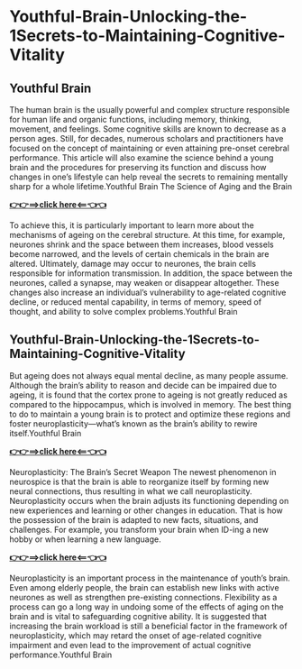   # Youthful-Brain-Unlocking-the-1Secrets-to-Maintaining-Cognitive-Vitality

## Youthful Brain
The human brain is the usually powerful and complex structure responsible for human life and organic functions, including memory, thinking, movement, and feelings. Some cognitive skills are known to decrease as a person ages. Still, for decades, numerous scholars and practitioners have focused on the concept of maintaining or even attaining pre-onset cerebral performance. This article will also examine the science behind a young brain and the procedures for preserving its function and discuss how changes in one’s lifestyle can help reveal the secrets to remaining mentally sharp for a whole lifetime.Youthful Brain
The Science of Aging and the Brain

**[👉👉==>click here<==👈👈](https://tcrmart.com/youthful-brain-unlocking-the-1secrets-to-maintaining-cognitive-vitality/)**

To achieve this, it is particularly important to learn more about the mechanisms of ageing on the cerebral structure. At this time, for example, neurones shrink and the space between them increases, blood vessels become narrowed, and the levels of certain chemicals in the brain are altered. Ultimately, damage may occur to neurones, the brain cells responsible for information transmission. In addition, the space between the neurones, called a synapse, may weaken or disappear altogether. These changes also increase an individual’s vulnerability to age-related cognitive decline, or reduced mental capability, in terms of memory, speed of thought, and ability to solve complex problems.Youthful Brain
## Youthful-Brain-Unlocking-the-1Secrets-to-Maintaining-Cognitive-Vitality

But ageing does not always equal mental decline, as many people assume. Although the brain’s ability to reason and decide can be impaired due to ageing, it is found that the cortex prone to ageing is not greatly reduced as compared to the hippocampus, which is involved in memory. The best thing to do to maintain a young brain is to protect and optimize these regions and foster neuroplasticity—what’s known as the brain’s ability to rewire itself.Youthful Brain

**[👉👉==>click here<==👈👈](https://tcrmart.com/youthful-brain-unlocking-the-1secrets-to-maintaining-cognitive-vitality/)**

Neuroplasticity: The Brain’s Secret Weapon
The newest phenomenon in neurospice is that the brain is able to reorganize itself by forming new neural connections, thus resulting in what we call neuroplasticity. Neuroplasticity occurs when the brain adjusts its functioning depending on new experiences and learning or other changes in education. That is how the possession of the brain is adapted to new facts, situations, and challenges. For example, you transform your brain when ID-ing a new hobby or when learning a new language.

**[👉👉==>click here<==👈👈](https://tcrmart.com/youthful-brain-unlocking-the-1secrets-to-maintaining-cognitive-vitality/)**

Neuroplasticity is an important process in the maintenance of youth’s brain. Even among elderly people, the brain can establish new links with active neurones as well as strengthen pre-existing connections. Flexibility as a process can go a long way in undoing some of the effects of aging on the brain and is vital to safeguarding cognitive ability.  It is suggested that increasing the brain workload is still a beneficial factor in the framework of neuroplasticity, which may retard the onset of age-related cognitive impairment and even lead to the improvement of actual cognitive performance.Youthful Brain
